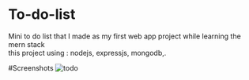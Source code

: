 # To-do-list
Mini to do list that I made as my first web app project while learning the mern stack<br> 
this project using :
nodejs, expressjs, mongodb,.

#Screenshots
![todo](https://user-images.githubusercontent.com/57573305/176672398-d32bf1fe-d239-4cf8-b45a-99900cd49180.PNG)

